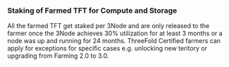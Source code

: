 ### Staking of Farmed TFT for Compute and Storage

All the farmed TFT get staked per 3Node and are only released to the farmer once the 3Node achieves 30% utilization for at least 3 months or a node was up and running for 24 months. ThreeFold Certified farmers can apply for exceptions for specific cases e.g. unlocking new teritory or upgrading from Farming 2.0 to 3.0.